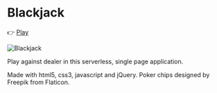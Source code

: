 # Blackjack
👉 [Play](https://jportella93.github.io/Blackjack/index.html)

<img src="https://i.imgur.com/c8aTyd4.png" alt="Blackjack" />

Play against dealer in this serverless, single page application.

Made with html5, css3, javascript and jQuery.
Poker chips designed by Freepik from Flaticon.
